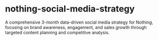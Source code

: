# nothing-social-media-strategy
A comprehensive 3-month data-driven social media strategy for Nothing, focusing on brand awareness, engagement, and sales growth through targeted content planning and competitive analysis.
